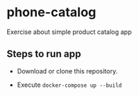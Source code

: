 # phone-catalog
Exercise about simple product catalog app

## Steps to run app

- Download or clone this repository.

- Execute `docker-compose up --build`
